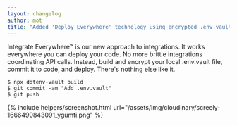 ```yaml
---
layout: changelog
author: mot
title: "Added 'Deploy Everywhere' technology using encrypted .env.vault file"
---
```


Integrate Everywhere™ is our new approach to integrations. It works everywhere you can deploy your code. No more brittle integrations coordinating API calls. Instead, build and encrypt your local .env.vault file, commit it to code, and deploy. There's nothing else like it.

```
$ npx dotenv-vault build
$ git commit -am "Add .env.vault"
$ git push
```

{% include helpers/screenshot.html url="/assets/img/cloudinary/screely-1666490843091_ygumti.png" %}
